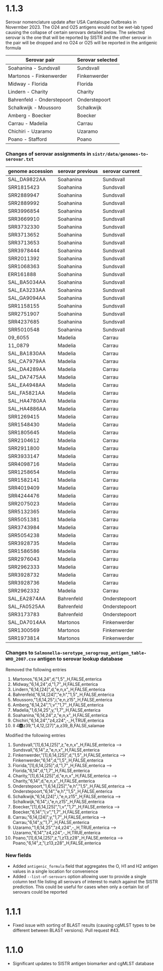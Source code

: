 # 1.1.3
Serovar nomenclature update after USA Cantaloupe Outbreaks in Novermber 2023. The O24 and O25 antigens would not be wet-lab typed causing the collapse of certain serovars detailed below. The selected serovar is the one that will be reported by SISTR and the other serovar in the pair will be dropped and no O24 or O25 will be reported in the antigenic formula

|Serovar pair            | Serovar selected |
|------------------------|------------------|
|Soahanina - Sundsvall   |  Sundsvall       |
|Martonos - Finkenwerder | Finkenwerder   |
|Midway - Florida      |   Florida        |
|Lindern - Charity     |   Charity        |
|Bahrenfeld - Onderstepoort | Onderstepoort |
| Schalkwijk - Moussoro  |   Schalkwijk |
|Amberg - Boecker       | Boecker      |
| Carrau - Madelia      | Carrau     |
| Chichiri - Uzaramo   | Uzaramo     |
| Poano -  Stafford    | Poano       |

### Changes of serovar assignments in `sistr/data/genomes-to-serovar.txt`

|genome accession | serovar previous | serovar current |
|-----------------|------------------|-----------------|
| SAL_DA9822AA | Soahanina |Sundsvall
| SRR1815423   | 	Soahanina | Sundsvall
| SRR2889947	| Soahanina | Sundsvall
| SRR2889992	| Soahanina | Sundsvall
| SRR3996854	|Soahanina | Sundsvall
| SRR3669910	|Soahanina | Sundsvall
| SRR3732330	|Soahanina | Sundsvall
|SRR3713652	| Soahanina | Sundsvall
| SRR3713653	|Soahanina | Sundsvall
|SRR3978444	|Soahanina | Sundsvall
| SRR2011392	|Soahanina | Sundsvall
| SRR1068363	|Soahanina | Sundsvall
|ERR161888	|Soahanina | Sundsvall
|SAL_BA5034AA	|Soahanina | Sundsvall
|SAL_EA3233AA	|Soahanina | Sundsvall
|SAL_GA9094AA	|Soahanina | Sundsvall
|SRR1158155	|Soahanina | Sundsvall
|SRR2751907	|Soahanina | Sundsvall
|SRR4237685	|Soahanina | Sundsvall
|SRR5010548	|Soahanina | Sundsvall
|09_6055	|Madelia | Carrau
|11_0879	|Madelia | Carrau
|SAL_BA1830AA	|Madelia | Carrau
|SAL_CA7979AA	|Madelia | Carrau
|SAL_DA4289AA	|Madelia | Carrau
|SAL_DA7475AA	|Madelia | Carrau
|SAL_EA4948AA	|Madelia | Carrau
|SAL_FA5821AA	|Madelia | Carrau
|SAL_HA4780AA	|Madelia | Carrau
|SAL_HA4886AA	|Madelia | Carrau
|SRR1269415	|Madelia | Carrau
|SRR1548430	|Madelia | Carrau
|SRR1805645|	Madelia | Carrau
|SRR2104612	|Madelia | Carrau
|SRR2911800	|Madelia | Carrau
|SRR3933147	|Madelia | Carrau
|SRR4098716	|Madelia | Carrau
|SRR1258654	|Madelia | Carrau
|SRR1582141	|Madelia | Carrau
|SRR4019409	|Madelia | Carrau
|SRR4244476	|Madelia | Carrau
|SRR2075023	|Madelia | Carrau
|SRR5132365	|Madelia | Carrau
|SRR5051381	|Madelia | Carrau
|SRR3743984	|Madelia | Carrau
|SRR5054238	|Madelia | Carrau
|SRR3928735	|Madelia | Carrau
|SRR1586586	|Madelia | Carrau
|SRR2976043	|Madelia | Carrau
|SRR2962333	|Madelia | Carrau
|SRR3928732	|Madelia | Carrau
|SRR3928736	|Madelia | Carrau
|SRR2962332	|Madelia | Carrau
|SAL_EA2874AA	|Bahrenfeld | Onderstepoort
|SAL_FA0525AA	|Bahrenfeld | Onderstepoort
|SRR3173783	|Bahrenfeld | Onderstepoort
|SAL_DA7014AA	|Martonos | Finkenwerder
|SRR1300569	|Martonos | Finkenwerder
|SRR1973814	|Martonos | Finkenwerder

### Changes to `Salmonella-serotype_serogroup_antigen_table-WHO_2007.csv` antigen to serovar lookup database
Removed the following entries
1. Martonos,"6,14,24",d,"1,5",,H,FALSE,enterica
2. Midway,"6,14,24",d,"1,7",,H,FALSE,enterica
3. Lindern,"6,14,[24]",d,"e,n,x",,H,FALSE,enterica
4. Bahrenfeld,"6,14,[24]","e,h","1,5",,H,FALSE,enterica
5. Moussoro,"1,6,14,25",i,"e,n,z15",,H,FALSE,enterica
6. Amberg,"6,14,24","l,v","1,7",,H,FALSE,enterica
7. Madelia,"1,6,14,25",y,"1,7",,H,FALSE,enterica
8. Soahanina,"6,14,24",z,"e,n,x",,H,FALSE,enterica
9. Chichiri,"6,14,24","z4,z24",-,,H,TRUE,enterica
10. II 4:a:z39,"1,4,12,[27]",a,z39,,B,FALSE,salamae

Modified the following entries
1. Sundsvall,"[1],6,14,[25]",z,"e,n,x",,H,FALSE,enterica --> Sundsvall,"6,14",z,"e,n,x",,H,FALSE,enterica 
2. Finkenwerder,"[1],6,14,[25]",d,"1,5",,H,FALSE,enterica --> Finkenwerder,"6,14",d,"1,5",,H,FALSE,enterica
3. Florida,"[1],6,14,[25]",d,"1,7",,H,FALSE,enterica --> Florida,"6,14",d,"1,7",,H,FALSE,enterica
4. Charity,"[1],6,14,[25]",d,"e,n,x",,H,FALSE,enterica --> Charity,"6,14",d,"e,n,x",,H,FALSE,enterica
5. Onderstepoort,"1,6,14,[25]","e,h","1,5",,H,FALSE,enterica --> Onderstepoort,"6,14","e,h","1,5",,H,FALSE,enterica
6. Schalkwijk,"6,14,[24]",i,"e,n,z15",,H,FALSE,enterica --> Schalkwijk,"6,14",i,"e,n,z15",,H,FALSE,enterica
7. Boecker,"[1],6,14,[25]","l,v","1,7",,H,FALSE,enterica --> Boecker,"6,14","l,v","1,7",,H,FALSE,enterica
8. Carrau,"6,14,[24]",y,"1,7",,H,FALSE,enterica --> Carrau,"6,14",y,"1,7",,H,FALSE,enterica
9. Uzaramo,"1,6,14,25","z4,z24",-,,H,TRUE,enterica --> Uzaramo,"6,14","z4,z24",-,,H,TRUE,enterica
10. Poano,"[1],6,14,[25]",z,"l,z13,z28",,H,FALSE,enterica --> Poano,"6,14",z,"l,z13,z28",,H,FALSE,enterica

### New fields 
- Added `antigenic_formula` field that aggregates the O, H1 and H2 antigen values in a single location for convenience
- Added `--list-of-serovars` option allowing user to provide a single column text file listing all serovars of interest to match against the SISTR prediction. This could be useful for cases when only a certain list of serovars could be reported

# 1.1.1

* Fixed issue with sorting of BLAST results (causing cgMLST types to be different between BLAST versions). Pull request #43.

# 1.1.0

* Significant updates to SISTR antigen biomarker and cgMLST database
